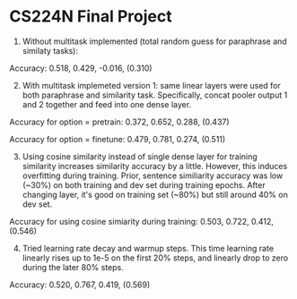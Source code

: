 # CS224N Final Project

1. Without multitask implemented (total random guess for paraphrase and similaty tasks):

Accuracy: 0.518, 0.429, -0.016, (0.310)

2. With multitask implemeted version 1: same linear layers were used for both paraphrase and similarity task. 
Specifically, concat pooler output 1 and 2 together and feed into one dense layer.

Accuracy for option = pretrain: 0.372, 0.652, 0.288, (0.437)

Accuracy for option = finetune: 0.479, 0.781, 0.274, (0.511)

3. Using cosine similarity instead of single dense layer for training similarity increases similarity accuracy by a little.
However, this induces overfitting during training. Prior, sentence similiarity accuracy was low (~30%) on both training
and dev set during training epochs. After changing layer, it's good on training set (~80%) but still around 40% on dev set.

Accuracy for using cosine simiarity during training: 0.503, 0.722, 0.412, (0.546)

4. Tried learning rate decay and warmup steps. This time learning rate linearly rises up to 1e-5 on the first 20% steps, and linearly
drop to zero during the later 80% steps.

Accuracy: 0.520, 0.767, 0.419, (0.569)

